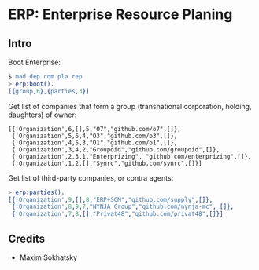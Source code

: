 ERP: Enterprise Resource Planing
================================

Intro
-----

Boot Enterprise:

```erlang
$ mad dep com pla rep
> erp:boot().
[{group,6},{parties,3}]
```

Get list of companies that form a group (transnational corporation, holding, daughters) of owner:

```> erp:group().
[{'Organization',6,[],5,"O7","github.com/o7",[]},
 {'Organization',5,6,4,"O3","github.com/o3",[]},
 {'Organization',4,5,3,"O1","github.com/o1",[]},
 {'Organization',3,4,2,"Groupoid","github.com/groupoid",[]},
 {'Organization',2,3,1,"Enterprizing", "github.com/enterprizing",[]},
 {'Organization',1,2,[],"Synrc","github.com/synrc",[]}]
```

Get list of third-party companies, or contra agents:

```erlang
> erp:parties().
[{'Organization',9,[],8,"ERP+SCM","github.com/supply",[]},
 {'Organization',8,9,7,"NYNJA Group","github.com/nynja-mc", []},
 {'Organization',7,8,[],"Privat48","github.com/privat48",[]}]
```

Credits
-------

* Maxim Sokhatsky
